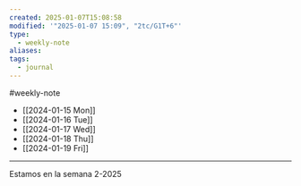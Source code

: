 ```yaml
---
created: 2025-01-07T15:08:58
modified: '"2025-01-07 15:09", "2tc/G1T+6"'
type:
  - weekly-note
aliases: 
tags:
  - journal
---
```

#weekly-note 

- [[2024-01-15 Mon]]
- [[2024-01-16 Tue]]
- [[2024-01-17 Wed]]
- [[2024-01-18 Thu]]
- [[2024-01-19 Fri]]


----
 Estamos en la semana 2-2025

